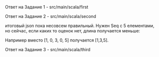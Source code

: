 Ответ на Задание 1 - src/main/scala/first


Ответ на Задание 2 - src/main/scala/second

итоговый json пока несовсем правильный. Нужен Seq с 5 елементами, но сейчас, если каких то оценок нет, длина получается меньше:

Например вместо [1, 0, 3, 0, 5] получается [1,3,5]. 


Ответ на Задание 3 - src/main/scala/third
